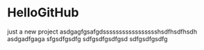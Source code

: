 # HelloGitHub
just a new project
asdgagfgsafgdssssssssssssssssshsdfhsdfhsdh
asdgadfgaga
sfgsdfgsdfg
sdfgsdfgsdfgsd
sdfgsdfgsdfg
